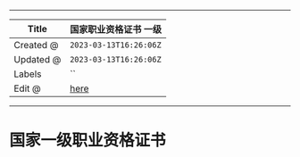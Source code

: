 -----

| Title     | 国家职业资格证书 一级                                      |
| --------- | ------------------------------------------------ |
| Created @ | `2023-03-13T16:26:06Z`                           |
| Updated @ | `2023-03-13T16:26:06Z`                           |
| Labels    | \`\`                                             |
| Edit @    | [here](https://github.com/junxnone/sh/issues/16) |

-----

# 国家一级职业资格证书
